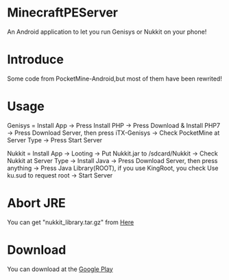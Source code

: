 # MinecraftPEServer
An Android application to let you run Genisys or Nukkit on your phone!

# Introduce
Some code from PocketMine-Android,but most of them have been rewrited!

# Usage
Genisys = Install App -> Press Install PHP -> Press Download & Install PHP7 -> Press Download Server, then press iTX-Genisys -> Check PocketMine at Server Type -> Press Start Server

Nukkit = Install App -> Looting -> Put Nukkit.jar to /sdcard/Nukkit -> Check Nukkit at Server Type -> Install Java -> Press Download Server, then press anything -> Press Java Library(ROOT), if you use KingRoot, you check Use ku.sud to request root -> Start Server

# Abort JRE
You can get "nukkit_library.tar.gz" from <a href="https://www.dropbox.com/s/c6xnyehgdtwobct/nukkit_library.tar.gz?dl=0">Here</a>

# Download
You can download at the <a href="https://play.google.com/store/apps/details?id=net.fengberd.minecraftpe_server">Google Play</a>
